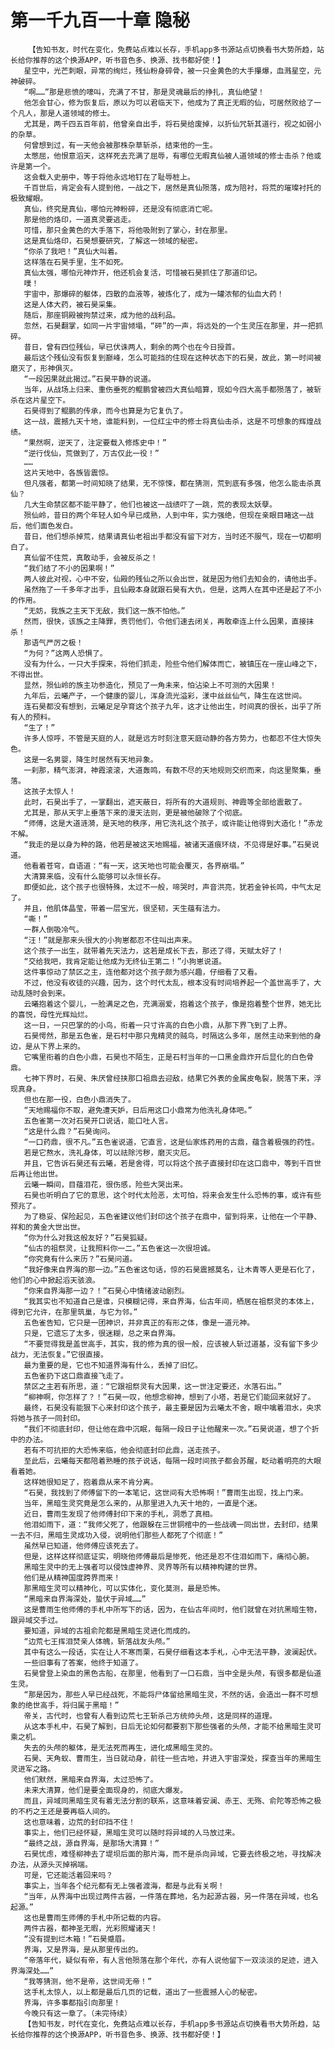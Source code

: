 # 第一千九百一十章 隐秘
        【告知书友，时代在变化，免费站点难以长存，手机app多书源站点切换看书大势所趋，站长给你推荐的这个换源APP，听书音色多、换源、找书都好使！】
       星空中，光芒刺眼，异常的绚烂，残仙粉身碎骨，被一只金黄色的大手攥爆，血溅星空，元神破碎。
       “啊……”那是悲愤的嚎叫，充满了不甘，那是灵魂最后的挣扎，真仙绝望！
       他怎会甘心，修为恢复后，原以为可以君临天下，他成为了真正无暇的仙，可居然败给了一个凡人，那是人道领域的修士。
       尤其是，两千四五百年前，他曾亲自出手，将石昊给废掉，以折仙咒斩其道行，视之如弱小的杂草。
       何曾想到过，有一天他会被那株杂草斩杀，结束他的一生。
       太憋屈，他恨意滔天，这样死去充满了屈辱，有哪位无暇真仙被人道领域的修士击杀？他或许是第一个。
       这会载入史册中，等于将他永远地钉在了耻辱桩上。
       千百世后，肯定会有人提到他，一战之下，居然是真仙殒落，成为陪衬，将荒的璀璨衬托的极致耀眼。
       真仙，终究是真仙，哪怕元神粉碎，还是没有彻底消亡呢。
       那是他的烙印，一道真灵要逃走。
       可惜，那只金黄色的大手落下，将他吸附到了掌心，封在那里。
       这是真仙烙印，石昊想要研究，了解这一领域的秘密。
       “你杀了我吧！”真仙大叫着。
       这样落在石昊手里，生不如死。
       真仙太强，哪怕元神炸开，他还机会复活，可惜被石昊抓住了那道印记。
       噗！
       宇宙中，那爆碎的躯体，四散的血液等，被炼化了，成为一罐浓郁的仙血大药！
       这是人体大药，被石昊采集。
       随后，那座铜殿被拘禁过来，成为他的战利品。
       忽然，石昊翻掌，如同一片宇宙倾塌，“砰”的一声，将远处的一个生灵压在那里，并一把抓碎。
       昔日，曾有四位残仙，早已伏诛两人，剩余的两个也在今日授首。
       最后这个残仙没有恢复到巅峰，怎么可能挡的住现在这种状态下的石昊，故此，第一时间被磨灭了，形神俱灭。
       “一段因果就此揭过。”石昊平静的说道。
       当年，从战场上归来、重伤垂死的鲲鹏曾被四大真仙暗算，现如今四大高手都殒落了，被斩杀在这片星空下。
       石昊得到了鲲鹏的传承，而今也算是为它复仇了。
       这一战，震撼九天十地，谁能料到，一位红尘中的修士将真仙击杀，这是不可想象的辉煌战绩。
       “果然啊，逆天了，注定要载入修炼史中！”
       “逆行伐仙，荒做到了，万古仅此一役！”
       ……
       这片天地中，各族皆震惊。
       但凡强者，都第一时间知晓了结果，无不惊悚，都在猜测，荒到底有多强，他怎么能击杀真仙？
       几大生命禁区都不能平静了，他们也被这一战绩吓了一跳，荒的表现太妖孽。
       殒仙岭，昔日的两个年轻人如今早已成熟，人到中年，实力强绝，但现在亲眼目睹这一战后，他们面色发白。
       昔日，他们想杀掉荒，结果请真仙老祖出手都没有留下对方，当时还不服气，现在一切都明白了。
       真仙留不住荒，真敢动手，会被反杀之！
       “我们结了不小的因果啊！”
       两人彼此对视，心中不安，仙殿的残仙之所以会出世，就是因为他们去知会的，请他出手。
       虽然拖了一千多年才出手，且仙殿本身就跟石昊有大仇，但是，这两人在其中还是起了不小的作用。
       “无妨，我族之主天下无敌，我们这一族不怕他。”
       然而，很快，该族之主降罪，责罚他们，令他们速去闭关，再敢牵连上什么因果，直接抹杀！
       那语气严厉之极！
       “为何？”这两人恐惧了。
       没有为什么，一只大手探来，将他们抓走，险些令他们解体而亡，被镇压在一座山峰之下，不得出世。
       显然，殒仙岭的族主功参造化，预见了一角未来，怕沾染上不可测的大因果！
       九年后，云曦产子，一个健康的婴儿，浑身流光溢彩，漾中丝丝仙气，降生在这世间。
       连石昊都没有想到，云曦足足孕育这个孩子九年，这才让他出生，时间真的很长，出乎了所有人的预料。
       “生了！”
       许多人惊呼，不管是天庭的人，就是远方时刻注意天庭动静的各方势力，也都忍不住大惊失色。
       这是一名男婴，降生时居然有天地异象。
       一刹那，精气澎湃，神霞滚滚，大道轰鸣，有数不尽的天地规则交织而来，向这里聚集，垂落。
       这孩子太惊人！
       此时，石昊出手了，一掌翻出，遮天蔽日，将所有的大道规则、神霞等全部给震散了。
       尤其是，那从天宇上垂落下来的漫天法则，更是被他破除了个彻底。
       “师傅，这是大道涟漪，是天地的秩序，用它洗礼这个孩子，或许能让他得到大造化！”赤龙不解。
       “我走的是以身为种的路，他若是被这天地赐福，被诸天道痕环绕，不见得是好事。”石昊说道。
       他看着苍穹，自语道：“有一天，这天地也可能会覆灭，各界崩塌。”
       大清算来临，没有什么能够可以永恒长存。
       即便如此，这个孩子也很特殊，太过不一般，啼哭时，声音洪亮，犹若金钟长鸣，中气太足了。
       并且，他肌体晶莹，带着一层宝光，很坚韧，天生蕴有法力。
       “嘶！”
       一群人倒吸冷气。
       “汪！”就是那来头很大的小狗崽都忍不住叫出声来。
       这个孩子一出生，就带着先天法力，这若是成长下去，那还了得，天赋太好了！
       “交给我吧，我肯定能让他成为无终仙王第二！”小狗崽说道。
       这件事惊动了禁区之主，连他都对这个孩子颇为感兴趣，仔细看了又看。
       不过，他没有收徒的兴趣，因为，这个时代太乱，根本没有时间培养起一个盖世高手了，大动乱随时会到来。
       云曦抱着这个婴儿，一脸满足之色，充满溺爱，抱着这个孩子，像是抱着整个世界，她无比的喜悦，母性光辉灿烂。
       这一日，一只巴掌的的小鸟，衔着一只寸许高的白色小鼎，从那下界飞到了上界。
       石昊愕然，那是五色雀，是石村中那只鬼精灵的贼鸟，时隔这么多年，居然主动来到他的身边，是从下界上来的。
       它嘴里衔着的白色小鼎，石昊也不陌生，正是石村当年的一口黑金鼎炸开后显化的白色骨鼎。
       七神下界时，石昊、朱厌曾经挟那口祖鼎去迎敌，结果它外表的金属皮龟裂，脱落下来，浮现真身。
       但也在那一役，白色小鼎消失了。
       “天地赐福你不取，避免遭天妒，日后用这口小鼎常为他洗礼身体吧。”
       五色雀第一次对石昊开口说话，能口吐人言。
       “这是什么鼎？”石昊询问。
       “一口药鼎，很不凡。”五色雀说道，它直言，这是仙家炼药用的古鼎，蕴含着极强的药性。
       若是它熬水，洗礼身体，可以祛除污秽，磨灭灾厄。
       并且，它告诉石昊还有云曦，若是舍得，可以将这个孩子直接封印在这口鼎中，等到千百世后再让他出世。
       云曦一瞬间，目蕴泪花，很伤感，险些大哭出来。
       石昊也听明白了它的意思，这个时代太险恶，太可怕，将来会发生什么恐怖的事，或许有些预兆了。
       为了稳妥、保险起见，五色雀建议他们封印这个孩子在鼎中，留到将来，让他在一个平静、祥和的黄金大世出世。
       “你为什么对我这般友好？”石昊狐疑。
       “仙古的祖祭灵，让我照料你一二。”五色雀这一次很坦诚。
       “你究竟有什么来历？”石昊问道。
       “我好像来自界海的那一边。”五色雀这句话，惊的石昊震撼莫名，让木青等人更是石化了，他们的心中掀起滔天骇浪。
       “你来自界海那一边？！”石昊心中情绪波动剧烈。
       “我其实也不知道自己是谁，只模糊记得，来自界海，仙古年间，栖居在祖祭灵的本体上，得到它允许，在那里筑巢，与它为邻。”
       五色雀告知，它只是一团神识，并非真正的有形之体，像是一道元神。
       只是，它遗忘了太多，很迷糊，总之来自界海。
       “不要觉得我是盖世高手，其实，我的修为真的很一般，应该被人斩过道基，没有留下多少战力，无法恢复。”它很直接。
       最为重要的是，它也不知道界海有什么，丢掉了旧忆。
       五色雀扔下这口鼎直接飞走了。
       禁区之主若有所思，道：“它跟祖祭灵有大因果，这一世注定要还，水落石出。”
       “柳神啊，你怎样了？！”石昊一叹，他想念柳神，想到了小塔，若是它们能回来就好了。
       最终，石昊没有能狠下心来封印这个孩子，最主要是因为云曦太不舍，眼中噙着泪水，央求将她与孩子一同封印。
       “我们不彻底封印，但让他在鼎中沉眠，每隔一段日子让他醒来一次。”石昊说道，想了个折中的办法。
       若有不可抗拒的大恐怖来临，他会彻底封印此鼎，送走孩子。
       至此后，云曦每天都陪着熟睡的孩子说话，每隔一段时间孩子都会苏醒，眨动着明亮的大眼看着她。
       这样她很知足了，抱着鼎从来不肯分离。
       “石昊，我找到了师傅留下的一本笔记，这世间有大恐怖啊！”曹雨生出现，找上门来。
       当年，黑暗生灵究竟是怎么来的，从那里进入九天十地的，一直是个迷。
       近日，曹雨生发现了他师傅封印下来的手札，洞悉了真相。
       他泪如雨下，道：“我师父死了，他跟躲在三世铜棺中的一些战魂一同出世，去封印，结果一去不归，黑暗生灵成功入侵，说明他们那些人都死了个彻底！”
       虽然早已知道，他师傅应该死去了。
       但是，这样这样彻底证实，明晓他师傅最后是惨死，他还是忍不住泪如雨下，痛彻心腑。
       黑暗生灵中的无上强者可以侵蚀虚神界、灵界等所有以精神构建的世界。
       他们是从精神国度跨界而来！
       那黑暗生灵可以精神化，可以实体化，变化莫测，最是恐怖。
       “黑暗来自界海深处，蛰伏于异域……”
       这是曹雨生他师傅的手札中所写下的话，因为，在仙古年间时，他们就曾在对抗黑暗生物，跟异域交手过。
       要知道，异域的古祖俞陀都是黑暗生灵进化而成的。
       “边荒七王挥泪焚亲人体魄，斩落战友头颅。”
       其中有这么一段话，实在让人不寒而栗，石昊仔细看这本手札，心中无法平静，波澜起伏。
       一些旧事有了答案，他终于知道了。
       石昊曾登上染血的黑色古船，在那里，他看到了一口石鼎，当中全是头颅，有很多都是仙道生灵。
       “那是因为，那些人早已经战死，不能将尸体留给黑暗生灵，不然的话，会造出一群不可想象的绝世高手，将归属于黑暗！”
       帝关，古代时，也曾有人看到边荒七王斩杀己方统帅头颅，这是同样的道理。
       从这本手札中，石昊了解到，日后无论如何都要割下那些强者的头颅，才能不给黑暗生灵可乘之机。
       失去的头颅的躯体，是无法死而再生，进化成黑暗生灵的。
       石昊、天角蚁、曹雨生，当日就动身，前往一些古地，并进入宇宙深处，探查当年的黑暗生灵进军之路。
       他们默然，黑暗来自界海，太过恐怖了。
       未来大清算，他们是要全面现身的，彻底大爆发。
       而且，异域同黑暗生灵有着无法分割的联系，这意味着安澜、赤王、无殇、俞陀等恐怖之极的不朽之王还是要再临人间的。
       这也意味着，边荒的封印挡不住！
       事实上，他们已经怀疑，黑暗生灵可以随时将异域的人马放过来。
       “最终之战，源自界海，是那场大清算！”
       石昊忧虑，难怪柳神去了堤坝后面的那片海，而不是杀向异域，它要去终极之地，寻找解决办法，从源头灭掉祸端。
       可是，它还能活着回来吗？
       事实上，当年各个纪元都有无上强者渡海，都是与此有关啊！
       “当年，从界海中出现过两件古器，一件落在葬地，名为起源古器，另一件落在异域，也名起源。”
       这也是曹雨生师傅的手札中所记载的内容。
       两件古器，都神圣无暇，光彩照耀诸天！
       “没有提到烂木箱！”石昊蹙眉。
       界海，又是界海，是从那里传出的。
       “帝落年代，疑似有帝，有人言他殒落在那个年代，亦有人说他留下一双淡淡的足迹，进入界海深处……”
       “我等猜测，他不是帝，这世间无帝！”
       这手札太惊人，以上都是最后几页的记载，道出了一些震撼人心的秘密。
       界海，许多事都指引向那里！
       今晚只有这一章了。（未完待续）
       【告知书友，时代在变化，免费站点难以长存，手机app多书源站点切换看书大势所趋，站长给你推荐的这个换源APP，听书音色多、换源、找书都好使！】